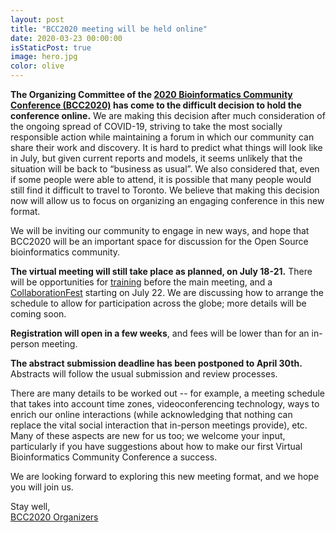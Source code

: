 ```yaml
---
layout: post
title: "BCC2020 meeting will be held online"
date: 2020-03-23 00:00:00
isStaticPost: true
image: hero.jpg
color: olive
---
```


**The Organizing Committee of the [2020 Bioinformatics Community Conference (BCC2020)](/) has come to the difficult decision to hold the conference online.** We are making this decision after much consideration of the ongoing spread of COVID-19, striving to take the most socially responsible action while maintaining a forum in which our community can share their work and discovery. It is hard to predict what things will look like in July, but given current reports and models, it seems unlikely that the situation will be back to “business as usual”. We also considered that, even if some people were able to attend, it is possible that many people would still find it difficult to travel to Toronto. We believe that making this decision now will allow us to focus on organizing an engaging conference in this new format. 

We will be inviting our community to engage in new ways, and hope that BCC2020 will be an important space for discussion for the Open Source bioinformatics community.

**The virtual meeting will still take place as planned, on July 18-21.** There will be opportunities for [training](/training) before the main meeting, and a [CollaborationFest](/cofest) starting on July 22. We are discussing how to arrange the schedule to allow for participation across the globe; more details will be coming soon.

**Registration will open in a few weeks**, and fees will be lower than for an in-person meeting.

**The abstract submission deadline has been postponed to April 30th.** Abstracts will follow the usual submission and review processes.

There are many details to be worked out -- for example, a meeting schedule that takes into account time zones, videoconferencing technology, ways to enrich our online interactions (while acknowledging that nothing can replace the vital social interaction that in-person meetings provide), etc. Many of these aspects are new for us too; we welcome your input, particularly if you have suggestions about how to make our first Virtual Bioinformatics Community Conference a success.

We are looking forward to exploring this new meeting format, and we hope you will join us.

Stay well,<br />
[BCC2020 Organizers](https://bcc2020.github.io/about/#team)

